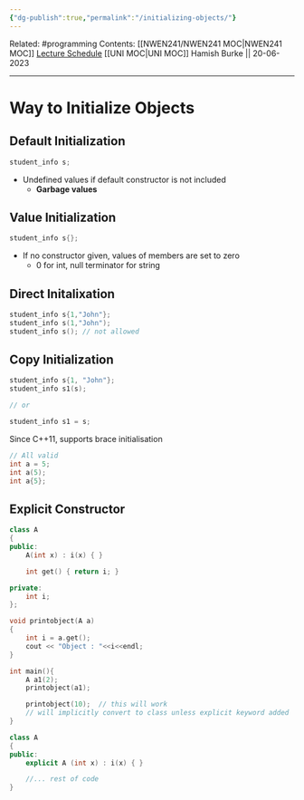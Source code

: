 ```yaml
---
{"dg-publish":true,"permalink":"/initializing-objects/"}
---
```


Related: #programming 
Contents: [[NWEN241/NWEN241 MOC\|NWEN241 MOC]]
[Lecture Schedule](https://ecs.wgtn.ac.nz/Courses/NWEN241_2023T1/LectureSchedule)
[[UNI MOC\|UNI MOC]]
Hamish Burke || 20-06-2023
***

# Way to Initialize Objects

## Default Initialization

```C++
student_info s;
```

- Undefined values if default constructor is not included
	- **Garbage values**

## Value Initialization

```C++
student_info s{};
```

- If no constructor given, values of members are set to zero
	- 0 for int, null terminator for string

## Direct Initalixation

```C++
student_info s{1,"John"};
student_info s(1,"John");
student_info s(); // not allowed
```

## Copy Initialization

```C++
student_info s{1, "John"};
student_info s1(s);

// or

student_info s1 = s;
```

Since C++11, supports brace initialisation

```C++
// All valid
int a = 5;
int a(5);
int a{5}; 
```

## Explicit Constructor

```C++
class A
{
public:
	A(int x) : i(x) { }

	int get() { return i; }

private:
	int i; 
};

void printobject(A a)
{
	int i = a.get();
	cout << "Object : "<<i<<endl;
}

int main(){
	A a1(2);
	printobject(a1);

	printobject(10);  // this will work
	// will implicitly convert to class unless explicit keyword added
}
```

```C++
class A
{
public:
	explicit A (int x) : i(x) { }

	//... rest of code
}
```